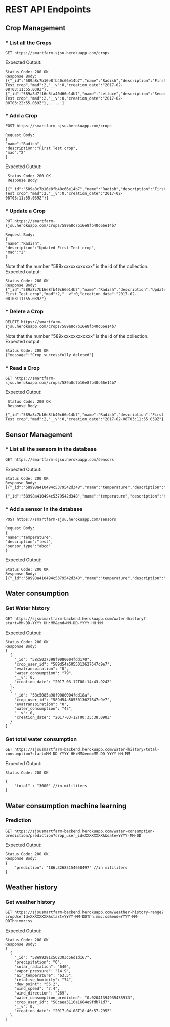 # REST API Endpoints
## Crop Management
### * List all the Crops
    GET https://smartfarm-sjsu.herokuapp.com/crops

Expected Output:

    Status Code: 200 OK
    Response Body:
    [{"_id":"589a8c7b16e8fb40c66e14b7","name":"Radish","description":"First Test crop","mad":2,"__v":0,"creation_date":"2017-02-08T03:11:55.039Z"},{"_id":"589a8d7f16e8fa40d66e14b7","name":"Lettuce","description":"Second Test crop","mad":2,"__v":0,"creation_date":"2017-02-08T03:22:55.039Z"},..... ]

### * Add a Crop
    POST https://smartfarm-sjsu.herokuapp.com/crops
    
    Request Body:
    {
    "name":"Radish",
    "description":"First Test crop",
    "mad":"2"
    }

Expected Output:

     Status Code: 200 OK
     Response Body:
     [{"_id":"589a8c7b16e8fb40c66e14b7","name":"Radish","description":"First Test crop","mad":2,"__v":0,"creation_date":"2017-02-08T03:11:55.039Z"}]

### * Update a Crop
    PUT https://smartfarm-sjsu.herokuapp.com/crops/589a8c7b16e8fb40c66e14b7
    
    Request Body:
    {
    "name":"Radish",
    "description":"Updated First Test crop",
    "mad":"2"
    }
    
Note that the number "589xxxxxxxxxxxxx" is the id of the collection.
Expected output:
    
    Status Code: 200 OK
    Response Body:
    {"_id":"589a8c7b16e8fb40c66e14b7","name":"Radish","description":"Updated First Test crop","mad":2,"__v":0,"creation_date":"2017-02-08T03:11:55.039Z"}

### * Delete a Crop
    DELETE https://smartfarm-sjsu.herokuapp.com/crops/589a8c7b16e8fb40c66e14b7
Note that the number "589xxxxxxxxxxxxx" is the id of the collection.
Expected output:

    Status Code: 200 OK
    {"message":"Crop successfully deleted"}
    
### * Read a Crop
    
    GET https://smartfarm-sjsu.herokuapp.com/crops/589a8c7b16e8fb40c66e14b7

Expected Output:

     Status Code: 200 OK
     Response Body:
     {"_id":"589a8c7b16e8fb40c66e14b7","name":"Radish","description":"First Test crop","mad":2,"__v":0,"creation_date":"2017-02-08T03:11:55.039Z"}

    
## Sensor Management
### * List all the sensors in the database
    GET https://smartfarm-sjsu.herokuapp.com/sensors

Expected Output:

    Status Code: 200 OK
    Response Body:
    [{"_id":"58998a410494c5379542d348","name":"temperature","description":"test","__v":0},
     {"_id":"58998a410494c5379542d348","name":"temperature","description":"test","__v":0},....]

### * Add a sensor in the database
    POST https://smartfarm-sjsu.herokuapp.com/sensors
    
    Request Body:
    {
    "name":"temperature",
    "description":"test",
    "sensor_type":"abcd"
    }

Expected Output:

    Status Code: 200 OK
    Response Body:
    [{"_id":"58998a410494c5379542d348","name":"temperature","description":"test","__v":0}]
	
## Water consumption
### Get Water history

	GET https://sjsusmartfarm-backend.herokuapp.com/water-history?start=MM-DD-YYYY HH:MM&end=MM-DD-YYYY HH:MM

Expected Output:

    Status Code: 200 OK
    Response Body:
    [
	  {
		"_id": "58c5037398f9080004fdd170",
		"crop_user_id": "589d54a5055013627647c9e7",
		"evatranspiration": "0",
		"water_consumption": "79",
		"__v": 0,
		"creation_date": "2017-03-12T00:14:43.924Z"
	  },
	  {
		"_id": "58c5085a98f9080004fdd18a",
		"crop_user_id": "589d54a5055013627647c9e7",
		"evatranspiration": "0",
		"water_consumption": "43",
		"__v": 0,
		"creation_date": "2017-03-12T00:35:38.090Z"
	  }
	]

### Get total water consumption	

	GET https://sjsusmartfarm-backend.herokuapp.com/water-history/total-consumption?start=MM-DD-YYYY HH:MM&end=MM-DD-YYYY HH:MM
	
Expected Output:

    Status Code: 200 OK
	
	{
		"total" : "3000" //in mililiters
	}
## Water consumption machine learning
### Prediction 
    GET https://sjsusmartfarm-backend.herokuapp.com/water-consumption-prediction/prediction?crop_user_id=XXXXXXXX&&date=YYYY-MM-DD

	
Expected Output:

    Status Code: 200 OK
    Response Body:
    {
		"prediction": "186.32683154658497" //in mililiters
	}

## Weather history
### Get weather history
    GET https://sjsusmartfarm-backend.herokuapp.com/weather-history-range?cropUserId=XXXXXXXX&start=YYYY-MM-DDThh:mm::ss&end=YYYY-MM-DDThh:mm::ss

Expected Output:

    Status Code: 200 OK
    Response Body:
    [
      {
        "_id": "58e99291c562303c56d1d167",
        "precipitation": "0",
        "solar_radiation": "640",
        "vapor_pressure": "14.9",
        "air_temperature": "63.5",
        "relative_humidity": "74",
        "dew_point": "55.2",
        "wind_speed": "7.4",
        "wind_direction": "269",
        "water_consumption_predicted": "0.02041394935438913",
        "crop_user_id": "58caea3116a1664e9fdb71d7",
        "__v": 0,
        "creation_date": "2017-04-08T18:46:57.295Z"
      }
    ]